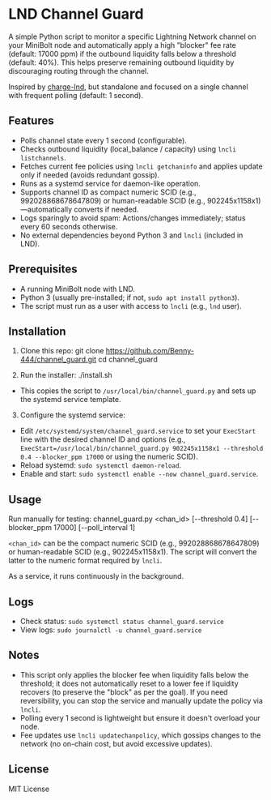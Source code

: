 # LND Channel Guard

A simple Python script to monitor a specific Lightning Network channel on your MiniBolt node and automatically apply a high "blocker" fee rate (default: 17000 ppm) if the outbound liquidity falls below a threshold (default: 40%). This helps preserve remaining outbound liquidity by discouraging routing through the channel.

Inspired by [charge-lnd](https://github.com/accumulator/charge-lnd), but standalone and focused on a single channel with frequent polling (default: 1 second).

## Features
- Polls channel state every 1 second (configurable).
- Checks outbound liquidity (local_balance / capacity) using `lncli listchannels`.
- Fetches current fee policies using `lncli getchaninfo` and applies update only if needed (avoids redundant gossip).
- Runs as a systemd service for daemon-like operation.
- Supports channel ID as compact numeric SCID (e.g., 992028868678647809) or human-readable SCID (e.g., 902245x1158x1)—automatically converts if needed.
- Logs sparingly to avoid spam: Actions/changes immediately; status every 60 seconds otherwise.
- No external dependencies beyond Python 3 and `lncli` (included in LND).

## Prerequisites
- A running MiniBolt node with LND.
- Python 3 (usually pre-installed; if not, `sudo apt install python3`).
- The script must run as a user with access to `lncli` (e.g., `lnd` user).

## Installation
1. Clone this repo:
  git clone https://github.com/Benny-444/channel_guard.git
  cd channel_guard

2. Run the installer:
  ./install.sh
- This copies the script to `/usr/local/bin/channel_guard.py` and sets up the systemd service template.

3. Configure the systemd service:
- Edit `/etc/systemd/system/channel_guard.service` to set your `ExecStart` line with the desired channel ID and options (e.g., `ExecStart=/usr/local/bin/channel_guard.py 902245x1158x1 --threshold 0.4 --blocker_ppm 17000` or using the numeric SCID).
- Reload systemd: `sudo systemctl daemon-reload`.
- Enable and start: `sudo systemctl enable --now channel_guard.service`.

## Usage
Run manually for testing:
channel_guard.py <chan_id> [--threshold 0.4] [--blocker_ppm 17000] [--poll_interval 1]

`<chan_id>` can be the compact numeric SCID (e.g., 992028868678647809) or human-readable SCID (e.g., 902245x1158x1). The script will convert the latter to the numeric format required by `lncli`.

As a service, it runs continuously in the background.

## Logs
- Check status: `sudo systemctl status channel_guard.service`
- View logs: `sudo journalctl -u channel_guard.service`

## Notes
- This script only applies the blocker fee when liquidity falls below the threshold; it does not automatically reset to a lower fee if liquidity recovers (to preserve the "block" as per the goal). If you need reversibility, you can stop the service and manually update the policy via `lncli`.
- Polling every 1 second is lightweight but ensure it doesn't overload your node.
- Fee updates use `lncli updatechanpolicy`, which gossips changes to the network (no on-chain cost, but avoid excessive updates).

## License
MIT License
